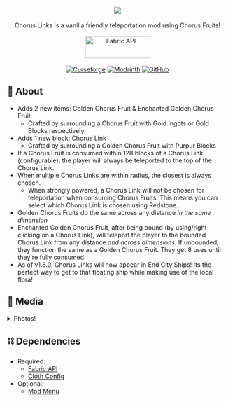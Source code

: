 <p align="center">
<img src="https://user-images.githubusercontent.com/17690401/206925446-ffb44b07-b4aa-4faa-9597-389fdbd47b82.png"/>
</br></br>
Chorus Links is a vanilla friendly teleportation mod using Chorus Fruits!
</br></br>
<a href="https://www.curseforge.com/minecraft/mc-mods/fabric-api"><img src="https://i.imgur.com/Ol1Tcf8.png" width="149" height="50" title="Fabric API" alt="Fabric API"></a>
  </br></br>
<a href="https://www.curseforge.com/minecraft/mc-mods/chorus-links"><img alt="Curseforge" src="https://cf.way2muchnoise.eu/full_437603_downloads.svg"></a> <a href="https://modrinth.com/mod/chorus-links"><img alt="Modrinth" src="https://img.shields.io/modrinth/dt/chorus-links?label=Modrinth%20Downloads"></a> <a href="https://github.com/Pepperoni-Jabroni/ChorusLinks"><img alt="GitHub" src="https://img.shields.io/github/downloads/Pepperoni-Jabroni/ChorusLinks/total?label=Downloads&logo=github"></a>
</p>

## 📖 About
- Adds 2 new items: Golden Chorus Fruit & Enchanted Golden Chorus Fruit
   - Crafted by surrounding a Chorus Fruit with Gold Ingots or Gold Blocks respectively
- Adds 1 new block: Chorus Link
   - Crafted by surrounding a Golden Chorus Fruit with Purpur Blocks
- If a Chorus Fruit is consumed within 128 blocks of a Chorus Link (configurable), the player will always be teleported to the top of the Chorus Link.
- When multiple Chorus Links are within radius, the closest is always chosen.
   - When strongly powered, a Chorus Link will not be chosen for teleportation when consuming Chorus Fruits. This means you can select which Chorus Link is chosen using Redstone.
- Golden Chorus Fruits do the same across any distance *in the same dimension*
- Enchanted Golden Chorus Fruit, after being bound (by using/right-clicking on a Chorus Link), will teleport the player to the bounded Chorus Link from any distance  *and across dimensions*. If unbounded, they function the same as a Golden Chorus Fruit. They get 8 uses until they're fully consumed.
- As of v1.8.0, Chorus Links will now appear in End City Ships! Its the perfect way to get to that floating ship while making use of the local flora!

## 📸 Media
<details>
   <summary>Photos!</summary>
   
## Adds Chorus Link, Golden Chorus Fruit, & Enchanted Golden Chorus Fruit
![](https://i.imgur.com/cogHMyr.png)

New texture in v1.7.0+:
![2023-04-25_19 12 53](https://user-images.githubusercontent.com/17690401/234428160-b34d100d-50c4-478c-9579-cad09ac7774f.png)

## Crafting Chorus Link
![2023-04-25_19 11 47](https://user-images.githubusercontent.com/17690401/234427835-cd739aa4-6080-4e02-82e9-5902806cd44e.png)

## Crafting Golden Chorus Fruit
![](https://i.imgur.com/3zAMYEw.png)

## Crafting Enchanted Golden Chorus Fruit
![](https://i.imgur.com/eWmoQfS.png)

## Enchanted Golden Chorus Fruits are bound by using on a Chorus Link
![](https://i.imgur.com/T81IJe2.png)

# Chorus Link spawned inside of End City Ship
![2023-05-07_19 13 19](https://user-images.githubusercontent.com/17690401/236707675-46732ca8-2ad3-4ad5-b42a-b12246143592.png)

## 8-way Chorus Link selector w/ Redstone
![2022-07-14_20 48 12](https://user-images.githubusercontent.com/17690401/179146400-f602235b-6256-4b0f-bc4c-5e055e5388bd.png)
   </details>
   
## ⛓ Dependencies
- Required:
   - [Fabric API](https://www.curseforge.com/minecraft/mc-mods/fabric-api)
   - [Cloth Config](https://www.curseforge.com/minecraft/mc-mods/cloth-config)
- Optional:
   - [Mod Menu](https://www.curseforge.com/minecraft/mc-mods/modmenu)
